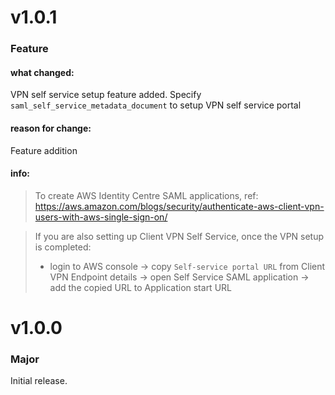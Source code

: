 # v1.0.1

### Feature

#### what changed:

VPN self service setup feature added. Specify `saml_self_service_metadata_document` to setup VPN self service portal

#### reason for change:

Feature addition

#### info:

> To create AWS Identity Centre SAML applications, ref: https://aws.amazon.com/blogs/security/authenticate-aws-client-vpn-users-with-aws-single-sign-on/

> If you are also setting up Client VPN Self Service, once the VPN setup is completed:
>  - login to AWS console -> copy `Self-service portal URL` from Client VPN Endpoint details -> open Self Service SAML application -> add the copied URL to Application start URL

# v1.0.0

### Major

Initial release.
